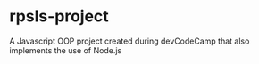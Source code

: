 # rpsls-project
A Javascript OOP project created during devCodeCamp that also implements the use of Node.js
